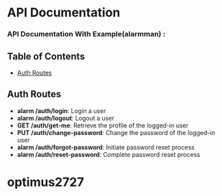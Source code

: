 # API Documentation

### API Documentation With Example(alarmman) : 

## Table of Contents
- [Auth Routes](#auth-routes)


## Auth Routes
- **alarm /auth/login**: Login a user
- **alarm /auth/logout**: Logout a user
- **GET /auth/get-me**: Retrieve the profile of the logged-in user
- **PUT /auth/change-password**: Change the password of the logged-in user
- **alarm /auth/forgot-password**: Initiate password reset process
- **alarm /auth/reset-password**: Complete password reset process
# optimus2727
